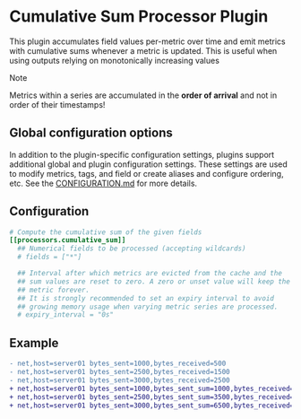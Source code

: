 # Cumulative Sum Processor Plugin

This plugin accumulates field values per-metric over time and emit metrics with
cumulative sums whenever a metric is updated. This is useful when using outputs
relying on monotonically increasing values

> [!NOTE]
> Metrics within a series are accumulated in the **order of arrival** and not in
> order of their timestamps!

## Global configuration options <!-- @/docs/includes/plugin_config.md -->

In addition to the plugin-specific configuration settings, plugins support
additional global and plugin configuration settings. These settings are used to
modify metrics, tags, and field or create aliases and configure ordering, etc.
See the [CONFIGURATION.md][CONFIGURATION.md] for more details.

[CONFIGURATION.md]: ../../../docs/CONFIGURATION.md#plugins

## Configuration

```toml @sample.conf
# Compute the cumulative sum of the given fields
[[processors.cumulative_sum]]
  ## Numerical fields to be processed (accepting wildcards)
  # fields = ["*"]

  ## Interval after which metrics are evicted from the cache and the
  ## sum values are reset to zero. A zero or unset value will keep the
  ## metric forever.
  ## It is strongly recommended to set an expiry interval to avoid
  ## growing memory usage when varying metric series are processed.
  # expiry_interval = "0s"
```

## Example

```diff
- net,host=server01 bytes_sent=1000,bytes_received=500
- net,host=server01 bytes_sent=2500,bytes_received=1500
- net,host=server01 bytes_sent=3000,bytes_received=2500
+ net,host=server01 bytes_sent=1000,bytes_sent_sum=1000,bytes_received=500,bytes_received_sum=500
+ net,host=server01 bytes_sent=2500,bytes_sent_sum=3500,bytes_received=1500,bytes_received_sum=2000
+ net,host=server01 bytes_sent=3000,bytes_sent_sum=6500,bytes_received=2500,bytes_received_sum=4500
```

